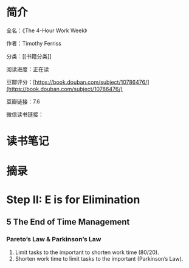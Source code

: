 # 简介

全名：《The 4-Hour Work Week》

作者：Timothy Ferriss

分类：[[书籍分类]]

阅读进度：正在读

豆瓣评分：[https://book.douban.com/subject/10786476/](https://book.douban.com/subject/10786476/)

豆瓣链接：7.6

微信读书链接：

# 读书笔记



# 摘录




# Step II: E is for Elimination

## 5 The End of Time Management

### Pareto’s Law & Parkinson’s Law

1. Limit tasks to the important to shorten work time (80/20).
2. Shorten work time to limit tasks to the important (Parkinson’s Law).
